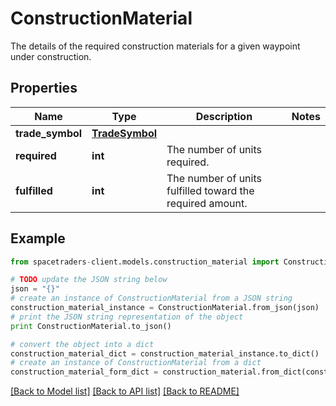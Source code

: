 # ConstructionMaterial

The details of the required construction materials for a given waypoint under construction.

## Properties

Name | Type | Description | Notes
------------ | ------------- | ------------- | -------------
**trade_symbol** | [**TradeSymbol**](TradeSymbol.md) |  | 
**required** | **int** | The number of units required. | 
**fulfilled** | **int** | The number of units fulfilled toward the required amount. | 

## Example

```python
from spacetraders-client.models.construction_material import ConstructionMaterial

# TODO update the JSON string below
json = "{}"
# create an instance of ConstructionMaterial from a JSON string
construction_material_instance = ConstructionMaterial.from_json(json)
# print the JSON string representation of the object
print ConstructionMaterial.to_json()

# convert the object into a dict
construction_material_dict = construction_material_instance.to_dict()
# create an instance of ConstructionMaterial from a dict
construction_material_form_dict = construction_material.from_dict(construction_material_dict)
```
[[Back to Model list]](../README.md#documentation-for-models) [[Back to API list]](../README.md#documentation-for-api-endpoints) [[Back to README]](../README.md)


